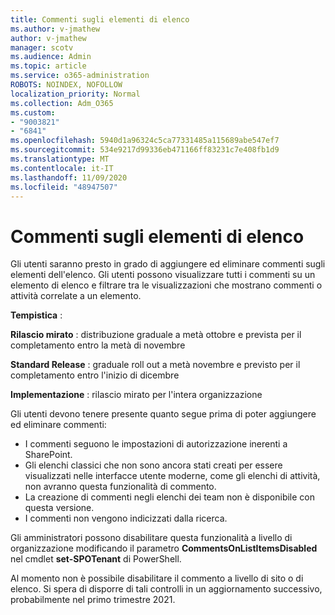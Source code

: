 ```yaml
---
title: Commenti sugli elementi di elenco
ms.author: v-jmathew
author: v-jmathew
manager: scotv
ms.audience: Admin
ms.topic: article
ms.service: o365-administration
ROBOTS: NOINDEX, NOFOLLOW
localization_priority: Normal
ms.collection: Adm_O365
ms.custom:
- "9003821"
- "6841"
ms.openlocfilehash: 5940d1a96324c5ca77331485a115689abe547ef7
ms.sourcegitcommit: 534e9217d99336eb471166ff83231c7e408fb1d9
ms.translationtype: MT
ms.contentlocale: it-IT
ms.lasthandoff: 11/09/2020
ms.locfileid: "48947507"
---
```

# <a name="comments-on-list-items"></a>Commenti sugli elementi di elenco

Gli utenti saranno presto in grado di aggiungere ed eliminare commenti sugli elementi dell'elenco. Gli utenti possono visualizzare tutti i commenti su un elemento di elenco e filtrare tra le visualizzazioni che mostrano commenti o attività correlate a un elemento.

**Tempistica** :

**Rilascio mirato** : distribuzione graduale a metà ottobre e prevista per il completamento entro la metà di novembre

**Standard Release** : graduale roll out a metà novembre e previsto per il completamento entro l'inizio di dicembre

**Implementazione** : rilascio mirato per l'intera organizzazione

Gli utenti devono tenere presente quanto segue prima di poter aggiungere ed eliminare commenti:

- I commenti seguono le impostazioni di autorizzazione inerenti a SharePoint.
- Gli elenchi classici che non sono ancora stati creati per essere visualizzati nelle interfacce utente moderne, come gli elenchi di attività, non avranno questa funzionalità di commento.
- La creazione di commenti negli elenchi dei team non è disponibile con questa versione.
- I commenti non vengono indicizzati dalla ricerca.

Gli amministratori possono disabilitare questa funzionalità a livello di organizzazione modificando il parametro **CommentsOnListItemsDisabled** nel cmdlet **set-SPOTenant** di PowerShell.

Al momento non è possibile disabilitare il commento a livello di sito o di elenco. Si spera di disporre di tali controlli in un aggiornamento successivo, probabilmente nel primo trimestre 2021.
